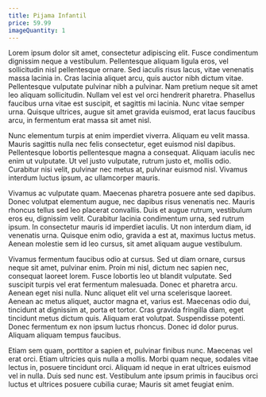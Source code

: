 ```yaml
---
title: Pijama Infantil
price: 59.99
imageQuantity: 1
---
```

Lorem ipsum dolor sit amet, consectetur adipiscing elit. Fusce condimentum dignissim neque a vestibulum. Pellentesque aliquam ligula eros, vel sollicitudin nisl pellentesque ornare. Sed iaculis risus lacus, vitae venenatis massa lacinia in. Cras lacinia aliquet arcu, quis auctor nibh dictum vitae. Pellentesque vulputate pulvinar nibh a pulvinar. Nam pretium neque sit amet leo aliquam sollicitudin. Nullam vel est vel orci hendrerit pharetra. Phasellus faucibus urna vitae est suscipit, et sagittis mi lacinia. Nunc vitae semper urna. Quisque ultrices, augue sit amet gravida euismod, erat lacus faucibus arcu, in fermentum erat massa sit amet nisl.

Nunc elementum turpis at enim imperdiet viverra. Aliquam eu velit massa. Mauris sagittis nulla nec felis consectetur, eget euismod nisl dapibus. Pellentesque lobortis pellentesque magna a consequat. Aliquam iaculis nec enim ut vulputate. Ut vel justo vulputate, rutrum justo et, mollis odio. Curabitur nisi velit, pulvinar nec metus at, pulvinar euismod nisl. Vivamus interdum luctus ipsum, ac ullamcorper mauris.

Vivamus ac vulputate quam. Maecenas pharetra posuere ante sed dapibus. Donec volutpat elementum augue, nec dapibus risus venenatis nec. Mauris rhoncus tellus sed leo placerat convallis. Duis et augue rutrum, vestibulum eros eu, dignissim velit. Curabitur lacinia condimentum urna, sed rutrum ipsum. In consectetur mauris id imperdiet iaculis. Ut non interdum diam, id venenatis urna. Quisque enim odio, gravida a est at, maximus luctus metus. Aenean molestie sem id leo cursus, sit amet aliquam augue vestibulum.

Vivamus fermentum faucibus odio at cursus. Sed ut diam ornare, cursus neque sit amet, pulvinar enim. Proin mi nisl, dictum nec sapien nec, consequat laoreet lorem. Fusce lobortis leo ut blandit vulputate. Sed suscipit turpis vel erat fermentum malesuada. Donec et pharetra arcu. Aenean eget nisi nulla. Nunc aliquet elit vel urna scelerisque laoreet. Aenean ac metus aliquet, auctor magna et, varius est. Maecenas odio dui, tincidunt at dignissim at, porta et tortor. Cras gravida fringilla diam, eget tincidunt metus dictum quis. Aliquam erat volutpat. Suspendisse potenti. Donec fermentum ex non ipsum luctus rhoncus. Donec id dolor purus. Aliquam aliquam tempus faucibus.

Etiam sem quam, porttitor a sapien et, pulvinar finibus nunc. Maecenas vel erat orci. Etiam ultricies quis nulla a mollis. Morbi quam neque, sodales vitae lectus in, posuere tincidunt orci. Aliquam id neque in erat ultrices euismod vel in nulla. Duis sed nunc est. Vestibulum ante ipsum primis in faucibus orci luctus et ultrices posuere cubilia curae; Mauris sit amet feugiat enim. 